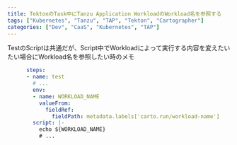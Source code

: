```yaml
---
title: TektonのTask中にTanzu Application WorkloadのWorkload名を参照する
tags: ["Kubernetes", "Tanzu", "TAP", "Tekton", "Cartographer"]
categories: ["Dev", "CaaS", "Kubernetes", "TAP"]
---
```


TestのScriptは共通だが、Script中でWorkloadによって実行する内容を変えたいたい場合にWorkload名を参照したい時のメモ

```yaml
      steps:
      - name: test
        # ...
        env:
        - name: WORKLOAD_NAME
          valueFrom:
            fieldRef:
              fieldPath: metadata.labels['carto.run/workload-name']
        script: |-
          echo ${WORKLOAD_NAME}
          # ...
```